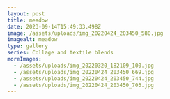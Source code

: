 ```yaml
---
layout: post
title: meadow
date: 2023-09-14T15:49:33.498Z
image: /assets/uploads/img_20220424_203450_580.jpg
imagealt: meadow
type: gallery
series: Collage and textile blends
moreImages:
  - /assets/uploads/img_20220320_182109_100.jpg
  - /assets/uploads/img_20220424_203450_669.jpg
  - /assets/uploads/img_20220424_203450_744.jpg
  - /assets/uploads/img_20220424_203450_703.jpg
---
```

